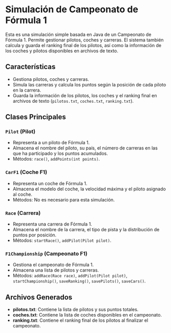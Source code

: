 # Simulación de Campeonato de Fórmula 1

Esta es una simulación simple basada en Java de un Campeonato de Fórmula 1. Permite gestionar pilotos, coches y carreras. El sistema también calcula y guarda el ranking final de los pilotos, así como la información de los coches y pilotos disponibles en archivos de texto.

## Características
- Gestiona pilotos, coches y carreras.
- Simula las carreras y calcula los puntos según la posición de cada piloto en la carrera.
- Guarda la información de los pilotos, los coches y el ranking final en archivos de texto (`pilotos.txt`, `coches.txt`, `ranking.txt`).

## Clases Principales
### `Pilot` (Pilot)
- Representa a un piloto de Fórmula 1.
- Almacena el nombre del piloto, su país, el número de carreras en las que ha participado y los puntos acumulados.
- Métodos: `race()`, `addPoints(int points)`.

### `CarF1` (Coche F1)
- Representa un coche de Fórmula 1.
- Almacena el modelo del coche, la velocidad máxima y el piloto asignado al coche.
- Métodos: No es necesario para esta simulación.

### `Race` (Carrera)
- Representa una carrera de Fórmula 1.
- Almacena el nombre de la carrera, el tipo de pista y la distribución de puntos por posición.
- Métodos: `startRace()`, `addPilot(Pilot pilot)`.

### `F1Championship` (Campeonato F1)
- Gestiona el campeonato de Fórmula 1.
- Almacena una lista de pilotos y carreras.
- Métodos: `addRace(Race race)`, `addPilot(Pilot pilot)`, `startChampionship()`, `saveRanking()`, `savePilots()`, `saveCars()`.

## Archivos Generados
- **pilotos.txt**: Contiene la lista de pilotos y sus puntos totales.
- **coches.txt**: Contiene la lista de coches disponibles en el campeonato.
- **ranking.txt**: Contiene el ranking final de los pilotos al finalizar el campeonato.
